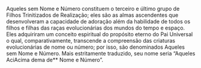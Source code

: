 ﻿Aqueles sem Nome e Número constituem o terceiro e último grupo de Filhos Trinitizados de Realização; eles são as almas ascendentes que desenvolveram a capacidade de adoração além da habilidade de todos os filhos e filhas das raças evolucionárias dos mundos do tempo e espaço. Eles adquiriram um conceito espiritual do propósito eterno do Pai Universal o qual, comparativamente, transcende a compreensão das criaturas evolucionárias de nome ou número; por isso, são denominados Aqueles sem Nome e Número. Mais estritamente traduzido, seu nome seria “Aqueles AciAcima dema de** Nome e Número”.